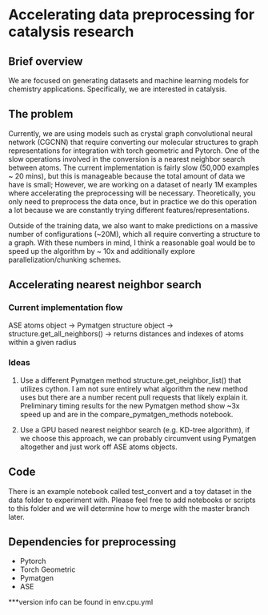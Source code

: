 # Accelerating data preprocessing for catalysis research

## Brief overview

We are focused on generating datasets and machine learning models for chemistry applications. Specifically, we are interested in catalysis.

## The problem

Currently, we are using models such as crystal graph convolutional neural network (CGCNN) that require converting our molecular structures to graph representations for integration with torch geometric and Pytorch. One of the slow operations involved in the conversion is a nearest neighbor search between atoms. The current implementation is fairly slow (50,000 examples ~ 20 mins), but this is manageable because the total amount of data we have is small; However, we are working on a dataset of nearly 1M examples where accelerating the preprocessing will be necessary. Theoretically, you only need to preprocess the data once, but in practice we do this operation a lot because we are constantly trying different features/representations.

Outside of the training data, we also want to make predictions on a massive number of configurations (~20M), which all require converting a structure to a graph. With these numbers in mind, I think a reasonable goal would be to speed up the algorithm by ~ 10x and additionally explore parallelization/chunking schemes.

## Accelerating nearest neighbor search

### Current implementation flow

ASE atoms object -> Pymatgen structure object -> structure.get_all_neighbors() -> returns distances and indexes of atoms within a given radius

### Ideas

1. Use a different Pymatgen method structure.get_neighbor_list() that utilizes cython. I am not sure entirely what algorithm the new method uses but there are a number recent pull requests that likely explain it. Preliminary timing results for the new Pymatgen method show ~3x speed up and are in the compare_pymatgen_methods notebook.

2. Use a GPU based nearest neighbor search (e.g. KD-tree algorithm), if we choose this approach, we can probably circumvent using Pymatgen altogether and just work off ASE atoms objects.

## Code

There is an example notebook called test_convert and a toy dataset in the data folder to experiment with. Please feel free to add notebooks or scripts to this folder and we will determine how to merge with the master branch later.

## Dependencies for preprocessing

- Pytorch
- Torch Geometric
- Pymatgen
- ASE

***version info can be found in env.cpu.yml
